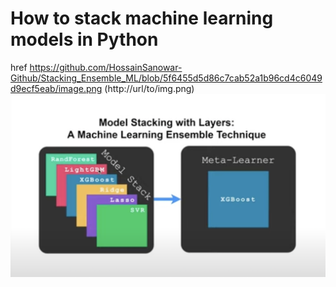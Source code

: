 # How to stack machine learning models in Python
href https://github.com/HossainSanowar-Github/Stacking_Ensemble_ML/blob/5f6455d5d86c7cab52a1b96cd4c6049d9ecf5eab/image.png
(http://url/to/img.png)
![Screenshot](image.png)
